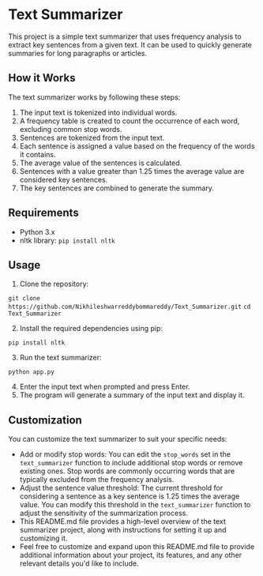 # Text Summarizer

This project is a simple text summarizer that uses frequency analysis to extract key sentences from a given text. It can be used to quickly generate summaries for long paragraphs or articles.

## How it Works

The text summarizer works by following these steps:

1. The input text is tokenized into individual words.
2. A frequency table is created to count the occurrence of each word, excluding common stop words.
3. Sentences are tokenized from the input text.
4. Each sentence is assigned a value based on the frequency of the words it contains.
5. The average value of the sentences is calculated.
6. Sentences with a value greater than 1.25 times the average value are considered key sentences.
7. The key sentences are combined to generate the summary.

## Requirements

- Python 3.x
- nltk library: `pip install nltk`

## Usage

1. Clone the repository:

`git clone https://github.com/Nikhileshwarreddybommareddy/Text_Summarizer.git`
`cd Text_Summarizer`

2. Install the required dependencies using pip:

`pip install nltk`

3. Run the text summarizer:

`python app.py`

4. Enter the input text when prompted and press Enter.
5. The program will generate a summary of the input text and display it.

## Customization

You can customize the text summarizer to suit your specific needs:

- Add or modify stop words: You can edit the `stop_words` set in the `text_summarizer` function to include additional stop words or remove existing ones. Stop words are commonly occurring words that are typically excluded from the frequency analysis.
- Adjust the sentence value threshold: The current threshold for considering a sentence as a key sentence is 1.25 times the average value. You can modify this threshold in the `text_summarizer` function to adjust the sensitivity of the summarization process.
- This README.md file provides a high-level overview of the text summarizer project, along with instructions for setting it up and customizing it.
- Feel free to customize and expand upon this README.md file to provide additional information about your project, its features, and any other relevant details you'd like to include.